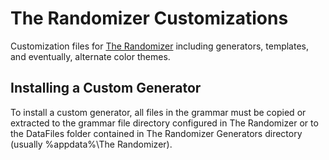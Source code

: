 # The Randomizer Customizations
Customization files for [The Randomizer](https://github.com/melance/TheRandomizer) including generators, templates, and eventually, alternate color themes.

## Installing a Custom Generator
To install a custom generator, all files in the grammar must be copied or extracted to the grammar file directory configured in The Randomizer or to the DataFiles folder contained in The Randomizer Generators directory (usually %appdata%\The Randomizer).
